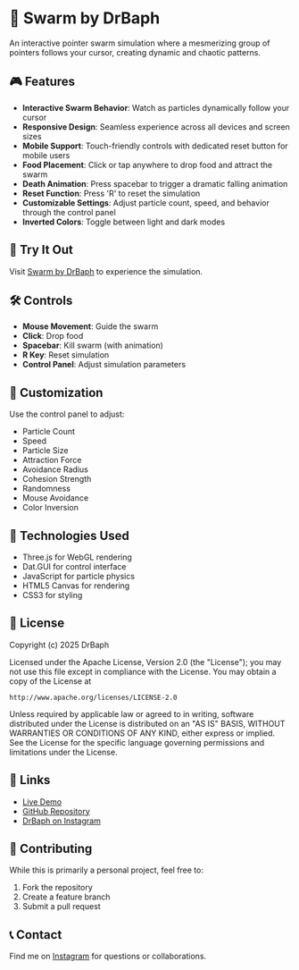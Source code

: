 # 🦟 Swarm by DrBaph

An interactive pointer swarm simulation where a mesmerizing group of pointers follows your cursor, creating dynamic and chaotic patterns.

## 🎮 Features

- **Interactive Swarm Behavior**: Watch as particles dynamically follow your cursor
- **Responsive Design**: Seamless experience across all devices and screen sizes
- **Mobile Support**: Touch-friendly controls with dedicated reset button for mobile users
- **Food Placement**: Click or tap anywhere to drop food and attract the swarm
- **Death Animation**: Press spacebar to trigger a dramatic falling animation
- **Reset Function**: Press 'R' to reset the simulation
- **Customizable Settings**: Adjust particle count, speed, and behavior through the control panel
- **Inverted Colors**: Toggle between light and dark modes

## 🚀 Try It Out

Visit [Swarm by DrBaph](https://saganaki22.github.io/Swarm/) to experience the simulation.

## 🛠️ Controls

- **Mouse Movement**: Guide the swarm
- **Click**: Drop food
- **Spacebar**: Kill swarm (with animation)
- **R Key**: Reset simulation
- **Control Panel**: Adjust simulation parameters

## 🎨 Customization

Use the control panel to adjust:
- Particle Count
- Speed
- Particle Size
- Attraction Force
- Avoidance Radius
- Cohesion Strength
- Randomness
- Mouse Avoidance
- Color Inversion

## 🔧 Technologies Used

- Three.js for WebGL rendering
- Dat.GUI for control interface
- JavaScript for particle physics
- HTML5 Canvas for rendering
- CSS3 for styling

## 📝 License

Copyright (c) 2025 DrBaph

Licensed under the Apache License, Version 2.0 (the "License");
you may not use this file except in compliance with the License.
You may obtain a copy of the License at

    http://www.apache.org/licenses/LICENSE-2.0

Unless required by applicable law or agreed to in writing, software
distributed under the License is distributed on an "AS IS" BASIS,
WITHOUT WARRANTIES OR CONDITIONS OF ANY KIND, either express or implied.
See the License for the specific language governing permissions and
limitations under the License.

## 🔗 Links

- [Live Demo](https://saganaki22.github.io/Swarm/)
- [GitHub Repository](https://github.com/Saganaki22/Swarm)
- [DrBaph on Instagram](https://www.instagram.com/drbaph/)

## 🤝 Contributing

While this is primarily a personal project, feel free to:
1. Fork the repository
2. Create a feature branch
3. Submit a pull request

## 📞 Contact

Find me on [Instagram](https://www.instagram.com/drbaph/) for questions or collaborations.
